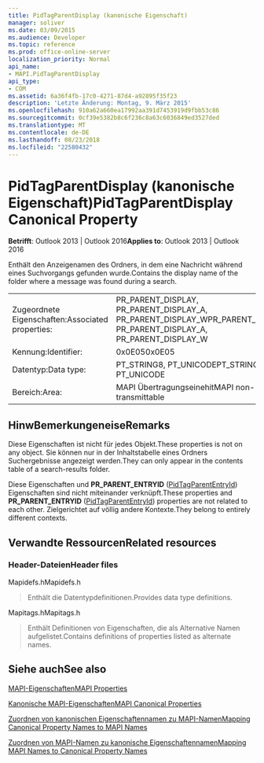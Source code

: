 ```yaml
---
title: PidTagParentDisplay (kanonische Eigenschaft)
manager: soliver
ms.date: 03/09/2015
ms.audience: Developer
ms.topic: reference
ms.prod: office-online-server
localization_priority: Normal
api_name:
- MAPI.PidTagParentDisplay
api_type:
- COM
ms.assetid: 6a36f4fb-17c0-4271-87d4-a92895f35f23
description: 'Letzte Änderung: Montag, 9. März 2015'
ms.openlocfilehash: 910a62a660ea17992aa391d7453919d9fbb53c86
ms.sourcegitcommit: 0cf39e5382b8c6f236c8a63c6036849ed3527ded
ms.translationtype: MT
ms.contentlocale: de-DE
ms.lasthandoff: 08/23/2018
ms.locfileid: "22580432"
---
```

# <a name="pidtagparentdisplay-canonical-property"></a><span data-ttu-id="e0bde-103">PidTagParentDisplay (kanonische Eigenschaft)</span><span class="sxs-lookup"><span data-stu-id="e0bde-103">PidTagParentDisplay Canonical Property</span></span>

  
  
<span data-ttu-id="e0bde-104">**Betrifft**: Outlook 2013 | Outlook 2016</span><span class="sxs-lookup"><span data-stu-id="e0bde-104">**Applies to**: Outlook 2013 | Outlook 2016</span></span> 
  
<span data-ttu-id="e0bde-105">Enthält den Anzeigenamen des Ordners, in dem eine Nachricht während eines Suchvorgangs gefunden wurde.</span><span class="sxs-lookup"><span data-stu-id="e0bde-105">Contains the display name of the folder where a message was found during a search.</span></span>
  
|||
|:-----|:-----|
|<span data-ttu-id="e0bde-106">Zugeordnete Eigenschaften:</span><span class="sxs-lookup"><span data-stu-id="e0bde-106">Associated properties:</span></span>  <br/> |<span data-ttu-id="e0bde-107">PR_PARENT_DISPLAY, PR_PARENT_DISPLAY_A, PR_PARENT_DISPLAY_W</span><span class="sxs-lookup"><span data-stu-id="e0bde-107">PR_PARENT_DISPLAY, PR_PARENT_DISPLAY_A, PR_PARENT_DISPLAY_W</span></span>  <br/> |
|<span data-ttu-id="e0bde-108">Kennung:</span><span class="sxs-lookup"><span data-stu-id="e0bde-108">Identifier:</span></span>  <br/> |<span data-ttu-id="e0bde-109">0x0E05</span><span class="sxs-lookup"><span data-stu-id="e0bde-109">0x0E05</span></span>  <br/> |
|<span data-ttu-id="e0bde-110">Datentyp:</span><span class="sxs-lookup"><span data-stu-id="e0bde-110">Data type:</span></span>  <br/> |<span data-ttu-id="e0bde-111">PT_STRING8, PT_UNICODE</span><span class="sxs-lookup"><span data-stu-id="e0bde-111">PT_STRING8, PT_UNICODE</span></span>  <br/> |
|<span data-ttu-id="e0bde-112">Bereich:</span><span class="sxs-lookup"><span data-stu-id="e0bde-112">Area:</span></span>  <br/> |<span data-ttu-id="e0bde-113">MAPI Übertragungseinehit</span><span class="sxs-lookup"><span data-stu-id="e0bde-113">MAPI non-transmittable</span></span>  <br/> |
   
## <a name="remarks"></a><span data-ttu-id="e0bde-114">HinwBemerkungeneise</span><span class="sxs-lookup"><span data-stu-id="e0bde-114">Remarks</span></span>

<span data-ttu-id="e0bde-115">Diese Eigenschaften ist nicht für jedes Objekt.</span><span class="sxs-lookup"><span data-stu-id="e0bde-115">These properties is not on any object.</span></span> <span data-ttu-id="e0bde-116">Sie können nur in der Inhaltstabelle eines Ordners Suchergebnisse angezeigt werden.</span><span class="sxs-lookup"><span data-stu-id="e0bde-116">They can only appear in the contents table of a search-results folder.</span></span>
  
<span data-ttu-id="e0bde-117">Diese Eigenschaften und **PR_PARENT_ENTRYID** ([PidTagParentEntryId](pidtagparententryid-canonical-property.md)) Eigenschaften sind nicht miteinander verknüpft.</span><span class="sxs-lookup"><span data-stu-id="e0bde-117">These properties and **PR_PARENT_ENTRYID** ([PidTagParentEntryId](pidtagparententryid-canonical-property.md)) properties are not related to each other.</span></span> <span data-ttu-id="e0bde-118">Zielgerichtet auf völlig andere Kontexte.</span><span class="sxs-lookup"><span data-stu-id="e0bde-118">They belong to entirely different contexts.</span></span>
  
## <a name="related-resources"></a><span data-ttu-id="e0bde-119">Verwandte Ressourcen</span><span class="sxs-lookup"><span data-stu-id="e0bde-119">Related resources</span></span>

### <a name="header-files"></a><span data-ttu-id="e0bde-120">Header-Dateien</span><span class="sxs-lookup"><span data-stu-id="e0bde-120">Header files</span></span>

<span data-ttu-id="e0bde-121">Mapidefs.h</span><span class="sxs-lookup"><span data-stu-id="e0bde-121">Mapidefs.h</span></span>
  
> <span data-ttu-id="e0bde-122">Enthält die Datentypdefinitionen.</span><span class="sxs-lookup"><span data-stu-id="e0bde-122">Provides data type definitions.</span></span>
    
<span data-ttu-id="e0bde-123">Mapitags.h</span><span class="sxs-lookup"><span data-stu-id="e0bde-123">Mapitags.h</span></span>
  
> <span data-ttu-id="e0bde-124">Enthält Definitionen von Eigenschaften, die als Alternative Namen aufgelistet.</span><span class="sxs-lookup"><span data-stu-id="e0bde-124">Contains definitions of properties listed as alternate names.</span></span>
    
## <a name="see-also"></a><span data-ttu-id="e0bde-125">Siehe auch</span><span class="sxs-lookup"><span data-stu-id="e0bde-125">See also</span></span>



[<span data-ttu-id="e0bde-126">MAPI-Eigenschaften</span><span class="sxs-lookup"><span data-stu-id="e0bde-126">MAPI Properties</span></span>](mapi-properties.md)
  
[<span data-ttu-id="e0bde-127">Kanonische MAPI-Eigenschaften</span><span class="sxs-lookup"><span data-stu-id="e0bde-127">MAPI Canonical Properties</span></span>](mapi-canonical-properties.md)
  
[<span data-ttu-id="e0bde-128">Zuordnen von kanonischen Eigenschaftennamen zu MAPI-Namen</span><span class="sxs-lookup"><span data-stu-id="e0bde-128">Mapping Canonical Property Names to MAPI Names</span></span>](mapping-canonical-property-names-to-mapi-names.md)
  
[<span data-ttu-id="e0bde-129">Zuordnen von MAPI-Namen zu kanonische Eigenschaftennamen</span><span class="sxs-lookup"><span data-stu-id="e0bde-129">Mapping MAPI Names to Canonical Property Names</span></span>](mapping-mapi-names-to-canonical-property-names.md)

